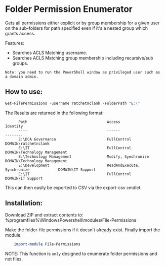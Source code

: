# Folder Permission Enumerator
Gets all permissions either explicit or by group membership for a given user on the sub-folders for path specified even if it's a nested group which grants access.

Features:

+ Searches ACLS Matching username.
+ Searches ACLS Matching group membership including recursive/sub groups.

`Note: you need to run the PowerShell window as privileged user such as a domain admin.`

## How to use:

```PowerShell
Get-FilePermissions -username ratchetnclank -FolderPath "E:\"
```
The Results are returned in the following format:
```
      Path                                    Access                                  Identity
      ----                                    ------                                  --------
      E:\DCA Governance                       FullControl                             DOMAIN\ratchetnclank
      E:\IT                                   FullControl                             DOMAIN\Technology Management
      E:\Technology Management                Modify, Synchronize                     DOMAIN\Technology Management
      E:\Development                          ReadAndExecute, Synchronize             DOMAIN\IT Support
      E:\IT                                   FullControl                             DOMAIN\IT Support
```

This can then easily be exported to CSV via the export-csv cmdlet.

## Installation:
Download ZIP and extract contents to:
     %programfiles%\WindowsPowershell\modules\File-Permissions

Make the folder-file permissions if it doesn't already exist.
Finally import the module.

```PowerShell
    import-module File-Permissions
```

NOTE: This function is `only` designed to enumerate folder permissions and not files.
